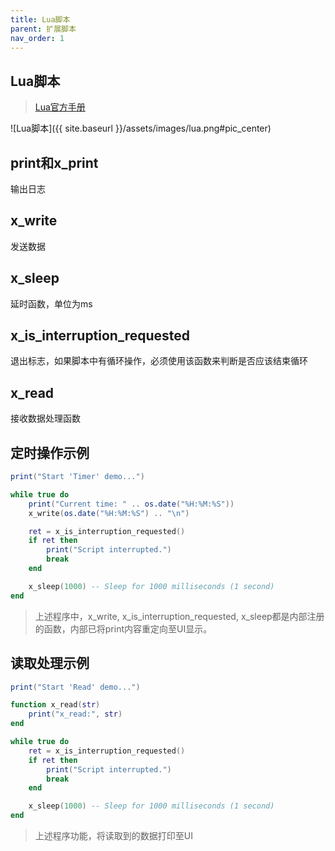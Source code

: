 ```yaml
---
title: Lua脚本
parent: 扩展脚本
nav_order: 1
---
```


## Lua脚本

> [Lua官方手册](https://www.lua.org/manual/5.4/)

![Lua脚本]({{ site.baseurl }}/assets/images/lua.png#pic_center)

## print和x_print

输出日志

## x_write

发送数据

## x_sleep

延时函数，单位为ms

## x_is_interruption_requested

退出标志，如果脚本中有循环操作，必须使用该函数来判断是否应该结束循环

## x_read

接收数据处理函数

## 定时操作示例

```lua
print("Start 'Timer' demo...")

while true do
    print("Current time: " .. os.date("%H:%M:%S"))
    x_write(os.date("%H:%M:%S") .. "\n")

    ret = x_is_interruption_requested()
    if ret then
        print("Script interrupted.")
        break
    end

    x_sleep(1000) -- Sleep for 1000 milliseconds (1 second)
end
```

> 上述程序中，x_write, x_is_interruption_requested, x_sleep都是内部注册的函数，内部已将print内容重定向至UI显示。

## 读取处理示例

```lua
print("Start 'Read' demo...")

function x_read(str)
    print("x_read:", str)
end

while true do
    ret = x_is_interruption_requested()
    if ret then
        print("Script interrupted.")
        break
    end

    x_sleep(1000) -- Sleep for 1000 milliseconds (1 second)
end
```

> 上述程序功能，将读取到的数据打印至UI
